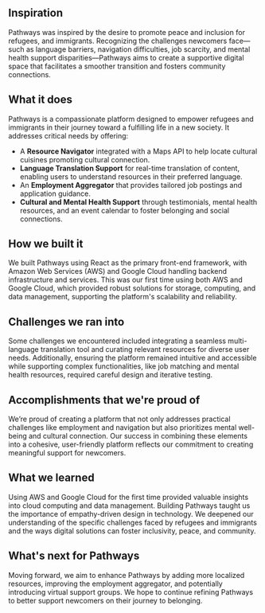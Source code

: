 ## Inspiration
Pathways was inspired by the desire to promote peace and inclusion for refugees, and immigrants. Recognizing the challenges newcomers face—such as language barriers, navigation difficulties, job scarcity, and mental health support disparities—Pathways aims to create a supportive digital space that facilitates a smoother transition and fosters community connections.

## What it does
Pathways is a compassionate platform designed to empower refugees and immigrants in their journey toward a fulfilling life in a new society. It addresses critical needs by offering:
- A **Resource Navigator** integrated with a Maps API to help locate cultural cuisines promoting cultural connection.
- **Language Translation Support** for real-time translation of content, enabling users to understand resources in their preferred language.
- An **Employment Aggregator** that provides tailored job postings and application guidance.
- **Cultural and Mental Health Support** through testimonials, mental health resources, and an event calendar to foster belonging and social connections.

## How we built it
We built Pathways using React as the primary front-end framework, with Amazon Web Services (AWS) and Google Cloud handling backend infrastructure and services. This was our first time using both AWS and Google Cloud, which provided robust solutions for storage, computing, and data management, supporting the platform's scalability and reliability.

## Challenges we ran into
Some challenges we encountered included integrating a seamless multi-language translation tool and curating relevant resources for diverse user needs. Additionally, ensuring the platform remained intuitive and accessible while supporting complex functionalities, like job matching and mental health resources, required careful design and iterative testing.

## Accomplishments that we're proud of
We’re proud of creating a platform that not only addresses practical challenges like employment and navigation but also prioritizes mental well-being and cultural connection. Our success in combining these elements into a cohesive, user-friendly platform reflects our commitment to creating meaningful support for newcomers.

## What we learned
Using AWS and Google Cloud for the first time provided valuable insights into cloud computing and data management. Building Pathways taught us the importance of empathy-driven design in technology. We deepened our understanding of the specific challenges faced by refugees and immigrants and the ways digital solutions can foster inclusivity, peace, and community.

## What's next for Pathways
Moving forward, we aim to enhance Pathways by adding more localized resources, improving the employment aggregator, and potentially introducing virtual support groups. We hope to continue refining Pathways to better support newcomers on their journey to belonging.

